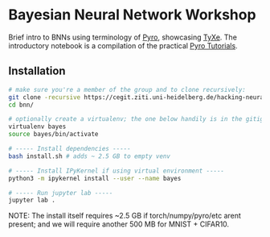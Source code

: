 # Bayesian Neural Network Workshop

Brief intro to BNNs using terminology of [Pyro](http://pyro.ai/examples/intro_long.html), showcasing [TyXe](https://github.com/TyXe-BDL/TyXe/).
The introductory notebook is a compilation of the practical [Pyro Tutorials](http://pyro.ai/examples/).


## Installation

```bash
# make sure you're a member of the group and to clone recursively:
git clone -recursive https://cegit.ziti.uni-heidelberg.de/hacking-neural-networks/bnn/
cd bnn/

# optionally create a virtualenv; the one below handily is in the gitignore
virtualenv bayes
source bayes/bin/activate

# ----- Install dependencies -----
bash install.sh # adds ~ 2.5 GB to empty venv

# ----- Install IPyKernel if using virtual environment -----
python3 -m ipykernel install --user --name bayes

# ----- Run jupyter lab -----
jupyter lab .
```

NOTE: The install itself requires ~2.5 GB if torch/numpy/pyro/etc arent present; and we will require another 500 MB for MNIST + CIFAR10.

